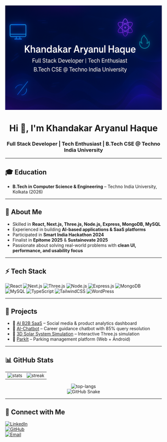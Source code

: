 <p align="center">
  <img src="assets/banner.png" alt="Banner" />
</p>

<h1 align="center">Hi 👋, I'm Khandakar Aryanul Haque</h1>
<h3 align="center">Full Stack Developer | Tech Enthusiast | B.Tech CSE @ Techno India University</h3>

---

## 🎓 Education
- **B.Tech in Computer Science & Engineering** – Techno India University, Kolkata (2026)

---

## 📝 About Me
- Skilled in **React, Next.js, Three.js, Node.js, Express, MongoDB, MySQL**
- Experienced in building **AI-based applications & SaaS platforms**
- Participated in **Smart India Hackathon 2024**
- Finalist in **Epitome 2025** & **Sustainovate 2025**
- Passionate about solving real-world problems with **clean UI, performance, and usability focus**

---

## ⚡ Tech Stack
![React](https://img.shields.io/badge/React-20232A?style=for-the-badge&logo=react&logoColor=61DAFB)
![Next.js](https://img.shields.io/badge/Next.js-000000?style=for-the-badge&logo=nextdotjs&logoColor=white)
![Three.js](https://img.shields.io/badge/Three.js-black?style=for-the-badge&logo=three.js&logoColor=white)
![Node.js](https://img.shields.io/badge/Node.js-43853D?style=for-the-badge&logo=node-dot-js&logoColor=white)
![Express.js](https://img.shields.io/badge/Express.js-404D59?style=for-the-badge)
![MongoDB](https://img.shields.io/badge/MongoDB-4EA94B?style=for-the-badge&logo=mongodb&logoColor=white)
![MySQL](https://img.shields.io/badge/MySQL-005C84?style=for-the-badge&logo=mysql&logoColor=white)
![TypeScript](https://img.shields.io/badge/TypeScript-007ACC?style=for-the-badge&logo=typescript&logoColor=white)
![TailwindCSS](https://img.shields.io/badge/Tailwind_CSS-38B2AC?style=for-the-badge&logo=tailwind-css&logoColor=white)
![WordPress](https://img.shields.io/badge/WordPress-21759B?style=for-the-badge&logo=wordpress&logoColor=white)

---

## 🚀 Projects
- 🔹 <a href="https://ai-b2b-saas.onrender.com" target="_blank" rel="noopener noreferrer">AI B2B SaaS</a> – Social media & product analytics dashboard  
- 🔹 <a href="https://frontend-chatbot-u7pk.onrender.com/" target="_blank" rel="noopener noreferrer">AI-Chatbot</a> – Career guidance chatbot with 85% query resolution  
- 🔹 <a href="https://aryanul.github.io/Solar-System-3JS/" target="_blank" rel="noopener noreferrer">3D Solar System Simulation</a> – Interactive Three.js simulation  
- 🔹 <a href="https://parkit-frontend.onrender.com/" target="_blank" rel="noopener noreferrer">ParkIt</a> – Parking management platform (Web + Android)

---

## 📊 GitHub Stats
<table align="center">
  <tr>
    <td><img src="https://github-readme-stats.vercel.app/api?username=aryanul&show_icons=true&theme=tokyonight" alt="stats" /></td>
    <td><img src="https://streak-stats.demolab.com?user=aryanul&theme=tokyonight" alt="streak" /></td>
  </tr>
</table>

<div align="center">
  <img src="https://github-readme-stats.vercel.app/api/top-langs/?username=aryanul&theme=tokyonight&layout=compact" alt="top-langs" />
</div>

<div align="center">
  <img src="https://github.com/aryanul/aryanul/blob/output/github-contribution-grid-snake.svg" alt="GitHub Snake" />
</div>

---

## 🔗 Connect with Me
<a href="https://www.linkedin.com/in/khandakar-aryanul-haque" target="_blank" rel="noopener noreferrer">![LinkedIn](https://img.shields.io/badge/LinkedIn-0A66C2?style=for-the-badge&logo=linkedin&logoColor=white)</a>  
<a href="https://github.com/aryanul" target="_blank" rel="noopener noreferrer">![GitHub](https://img.shields.io/badge/GitHub-181717?style=for-the-badge&logo=github&logoColor=white)</a>  
<a href="mailto:aryanul2004@gmail.com" target="_blank" rel="noopener noreferrer">![Email](https://img.shields.io/badge/Email-D14836?style=for-the-badge&logo=gmail&logoColor=white)</a>
